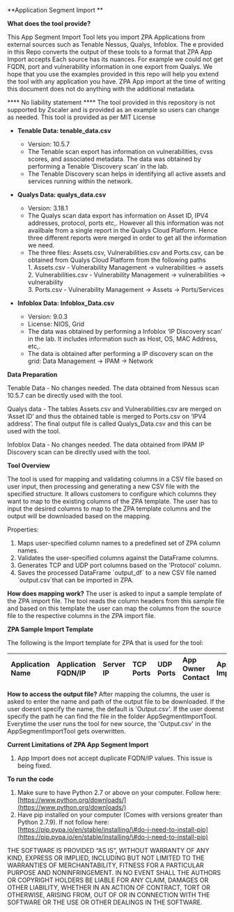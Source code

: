 **Application Segment Import ** 


**What does the tool provide?** 

This App Segment Import Tool lets you import ZPA Applications from external sources such as Tenable Nessus, Qualys, Infoblox. The e provided in this Repo converts the output of these tools to a format that ZPA App Import accepts 
Each source has its nuances. For example we could not get FQDN, port and vulnerability information in one export from Qualys. We hope that you use the examples provided in this repo will help you extend the tool with any application you have. ZPA App import at the time of writing this document does not do anything with the additional metadata. 

**** No liability statement ****
The tool provided in this repository is not supported by Zscaler and is provided as an example so users can change as needed. This tool is provided as per MIT License 

* **Tenable Data: tenable\_data.csv**  
  * Version: 10.5.7  
  * The Tenable scan export has information on vulnerabilities, cvss scores, and associated metadata. The data was obtained by performing a Tenable ‘Discovery scan’ in the lab. 
  * The Tenable Discovery scan helps in identifying all active assets and services running within the network.   
* **Qualys Data: qualys\_data.csv**  
  * Version: 3.18.1  
  * The Qualys scan data export has information on Asset ID, IPV4 addresses, protocol, ports etc,. However all this information was not availbale from a single report in the Qualys Cloud Platform. Hence three different reports were merged in order to get all the information we need.  
  * The three  files: Assets.csv, Vulnerabilities.csv and Ports.csv, can be obtained from Qualys Cloud Platform from the following paths   
         1. Assets.csv \- Vulnerability Management \-\> vulnerabilities \-\> assets   
         2. Vulnerabilities.csv \- Vulnerability Management \-\> vulnerabilities \-\> vulnerability  
         3. Ports.csv \- Vulnerability Management \-\> Assets \-\> Ports/Services

* **Infoblox Data: Infoblox_Data.csv**  
  * Version: 9.0.3
  * License: NIOS, Grid 
  * The data was obtained by performing a Infoblox ‘IP Discovery scan’ in the lab. It includes information such as Host, OS, MAC Address, etc,.   
  * The data is obtained after performing a IP discovery scan on the grid: Data Management -> IPAM -> Network

**Data Preparation**  
   
Tenable Data \- No changes needed. The data obtained from Nessus scan 10.5.7 can be directly used with the tool. 

Qualys data \- The tables Assets.csv and Vulnerabilities.csv are merged on ‘Asset ID’ and thus the obtained table is merged to Ports.csv on ‘IPV4 address’. The final output file is called Qualys\_Data.csv and this can be used with the tool. 

Infoblox Data \- No changes needed. The data obtained from IPAM IP Discovery scan can be directly used with the tool.

**Tool Overview** 

The tool is used for mapping and validating columns in a CSV file based on user input, then processing and generating a new CSV file with the specified structure. It allows customers to configure which columns they want to map to the existing columns of the ZPA template. The user has to input the desired columns to map to the ZPA template columns and the output will be downloaded based on the mapping. 

Properties: 

1. Maps user-specified column names to a predefined set of ZPA column names.  
2. Validates the user-specified columns against the DataFrame columns.  
3.  Generates TCP and UDP port columns based on the 'Protocol' column.  
4. Saves the processed DataFrame \`output\_df\` to a new CSV file named \`output.csv\`that can be imported in ZPA.

**How does mapping work?**
The user is asked to input a sample template of the ZPA import file. The tool reads the column headers from this sample file and based on this template the user can map the columns from the source file to the respective columns in the ZPA import file. 


**ZPA Sample Import Template** 

The following is the Import template for ZPA that is used for the tool:

| Application Name | Application FQDN/IP | Server IP | TCP Ports | UDP Ports | App Owner Contact | Application Importance | Hosting Location | Environment |
| :---- | :---- | :---- | :---- | :---- | :---- | :---- | :---- | :---- |

**How to access the output file?**
After mapping the columns, the user is asked to enter the name and path of the output file to be downloaded. If the user doesnt specify the name, the default is 'Output.csv'. If the user doenst specify the path he can find the file in the folder AppSegmentImportTool. Everytime the user runs the tool for new source, the 'Output.csv' in the AppSegmentImportTool gets overwritten.

**Current Limitations of ZPA App Segment Import**
1. App Import does not accept duplicate FQDN/IP values. This issue is being fixed. 

**To run the code**

1. Make sure to have Python 2.7 or above on your computer. Follow here: [https://www.python.org/downloads/](https://www.python.org/downloads/)  
2. Have pip installed on your computer (Comes with versions greater than Python 2.7.9). If not follow here: [https://pip.pypa.io/en/stable/installing/\#do-i-need-to-install-pip](https://pip.pypa.io/en/stable/installing/\#do-i-need-to-install-pip)  


THE SOFTWARE IS PROVIDED “AS IS”, WITHOUT WARRANTY OF ANY KIND, EXPRESS OR IMPLIED, INCLUDING BUT NOT LIMITED TO THE WARRANTIES OF MERCHANTABILITY, FITNESS FOR A PARTICULAR PURPOSE AND NONINFRINGEMENT. IN NO EVENT SHALL THE AUTHORS OR COPYRIGHT HOLDERS BE LIABLE FOR ANY CLAIM, DAMAGES OR OTHER LIABILITY, WHETHER IN AN ACTION OF CONTRACT, TORT OR OTHERWISE, ARISING FROM, OUT OF OR IN CONNECTION WITH THE SOFTWARE OR THE USE OR OTHER DEALINGS IN THE SOFTWARE.
